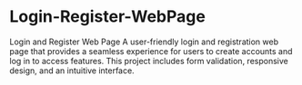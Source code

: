 # Login-Register-WebPage
 Login and Register Web Page A user-friendly login and registration web page that provides a seamless experience for users to create accounts and log in to access features. This project includes form validation, responsive design, and an intuitive interface.
